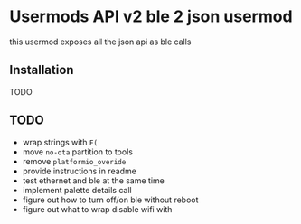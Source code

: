 # Usermods API v2 ble 2 json usermod

this usermod exposes all the json api as ble calls

## Installation

TODO

## TODO

- wrap strings with `F(`
- move `no-ota` partition to tools
- remove `platformio_overide`
- provide instructions in readme
- test ethernet and ble at the same time
- implement palette details call
- figure out how to turn off/on ble without reboot
- figure out what to wrap disable wifi with
